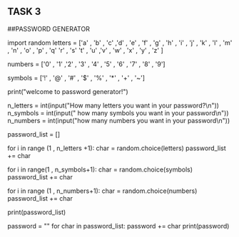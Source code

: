 ## TASK 3
##PASSWORD GENERATOR

import random 
letters = ['a' , 'b' , 'c' ,'d' , 'e' , 'f' , 'g' , 'h' , 'i' , 'j' , 'k' , 'l' , 'm' , 'n' , 'o' , 'p' , 'q' 'r' , 's'
           't' , 'u' ,'v' , 'w' , 'x' , 'y' , 'z' ]

numbers = ['0' , '1' ,'2' , '3' , '4' , '5' , '6' , '7' , '8' , '9']

symbols = ['!' , '@' , '#' , '$' , '%' , '*' , '+' , '~']

print("welcome to password generator!")

n_letters = int(input("How many letters you want in your password?\n"))
n_symbols = int(input(" how many symbols you want in your password\n"))
n_numbers = int(input("how many numbers you want in your password\n"))

password_list = []

for i in range (1 , n_letters +1):
    char = random.choice(letters)
    password_list += char

for i in range(1 , n_symbols+1):
    char = random.choice(symbols)
    password_list += char

for i in range (1 , n_numbers+1):
    char = random.choice(numbers)
    password_list += char

print(password_list)

password = ""
for char in password_list:
    password += char
print(password)    
